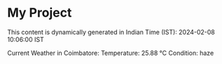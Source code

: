 # My Project

This content is dynamically generated in Indian Time (IST): 2024-02-08 10:06:00 IST


Current Weather in Coimbatore:
Temperature: 25.88 °C
Condition: haze
